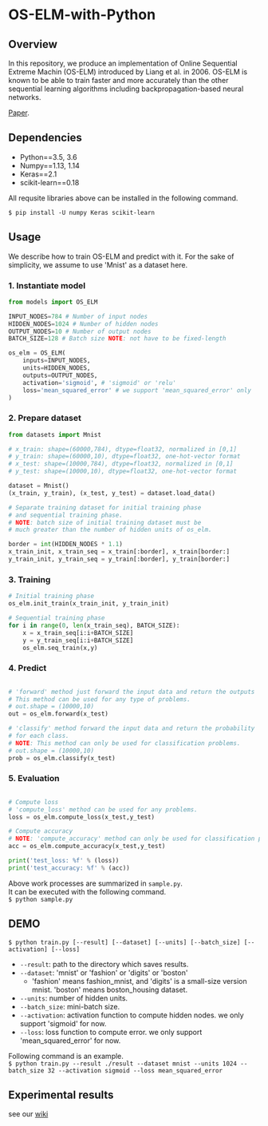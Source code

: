 # OS-ELM-with-Python

## Overview

In this repository, we produce an implementation of Online Sequential
Extreme Machin (OS-ELM) introduced by Liang et al. in 2006.
OS-ELM is known to be able to train faster and more accurately than
the other sequential learning algorithms including
backpropagation-based neural networks.  

[Paper](http://citeseerx.ist.psu.edu/viewdoc/download?doi=10.1.1.217.1418&rep=rep1&type=pdf).

## Dependencies

* Python==3.5, 3.6
* Numpy==1.13, 1.14
* Keras==2.1
* scikit-learn==0.18

All requsite libraries above can be installed in the following command.

`$ pip install -U numpy Keras scikit-learn`

## Usage

We describe how to train OS-ELM and predict with it. For the sake of simplicity, we assume to use 'Mnist' as a dataset here.

### 1. Instantiate model

```python
from models import OS_ELM

INPUT_NODES=784 # Number of input nodes
HIDDEN_NODES=1024 # Number of hidden nodes
OUTPUT_NODES=10 # Number of output nodes
BATCH_SIZE=128 # Batch size NOTE: not have to be fixed-length

os_elm = OS_ELM(
    inputs=INPUT_NODES,
    units=HIDDEN_NODES,
    outputs=OUTPUT_NODES,
    activation='sigmoid', # 'sigmoid' or 'relu'
    loss='mean_squared_error' # we support 'mean_squared_error' only
)
```

### 2. Prepare dataset

```python
from datasets import Mnist

# x_train: shape=(60000,784), dtype=float32, normalized in [0,1]
# y_train: shape=(60000,10), dtype=float32, one-hot-vector format
# x_test: shape=(10000,784), dtype=float32, normalized in [0,1]
# y_test: shape=(10000,10), dtype=float32, one-hot-vector format

dataset = Mnist()
(x_train, y_train), (x_test, y_test) = dataset.load_data()

# Separate training dataset for initial training phase
# and sequential training phase.
# NOTE: batch size of initial training dataset must be
# much greater than the number of hidden units of os_elm.

border = int(HIDDEN_NODES * 1.1)
x_train_init, x_train_seq = x_train[:border], x_train[border:]
y_train_init, y_train_seq = y_train[:border], y_train[border:]
```

### 3. Training

```python
# Initial training phase
os_elm.init_train(x_train_init, y_train_init)

# Sequential training phase
for i in range(0, len(x_train_seq), BATCH_SIZE):
    x = x_train_seq[i:i+BATCH_SIZE]
    y = y_train_seq[i:i+BATCH_SIZE]
    os_elm.seq_train(x,y)
```

### 4. Predict

```python

# 'forward' method just forward the input data and return the outputs
# This method can be used for any type of problems.
# out.shape = (10000,10)
out = os_elm.forward(x_test)

# 'classify' method forward the input data and return the probability
# for each class.
# NOTE: This method can only be used for classification problems.
# out.shape = (10000,10)
prob = os_elm.classify(x_test)
```

### 5. Evaluation

```python

# Compute loss
# 'compute_loss' method can be used for any problems.
loss = os_elm.compute_loss(x_test,y_test)

# Compute accuracy
# NOTE: 'compute_accuracy' method can only be used for classification problems
acc = os_elm.compute_accuracy(x_test,y_test)

print('test_loss: %f' % (loss))
print('test_accuracy: %f' % (acc))
```

Above work processes are summarized in `sample.py`.  
It can be executed with the following command.  
`$ python sample.py`

## DEMO

`$ python train.py [--result] [--dataset] [--units] [--batch_size] [--activation] [--loss]`  

* `--result`: path to the directory which saves results.
* `--dataset`: 'mnist' or 'fashion' or 'digits' or 'boston'
    * 'fashion' means fashion\_mnist, and 'digits' is a small-size version mnist. 'boston' means boston\_housing dataset.
* `--units`: number of hidden units.
* `--batch_size`: mini-batch size.
* `--activation`: activation function to compute hidden nodes. we only support 'sigmoid' for now.
* `--loss`: loss function to compute error. we only support 'mean\_squared\_error' for now.

Following command is an example.  
`$ python train.py --result ./result --dataset mnist --units 1024 --batch_size 32 --activation sigmoid --loss mean_squared_error`

## Experimental results

see our [wiki](https://github.com/otenim/OS-ELM-with-Python/wiki)
